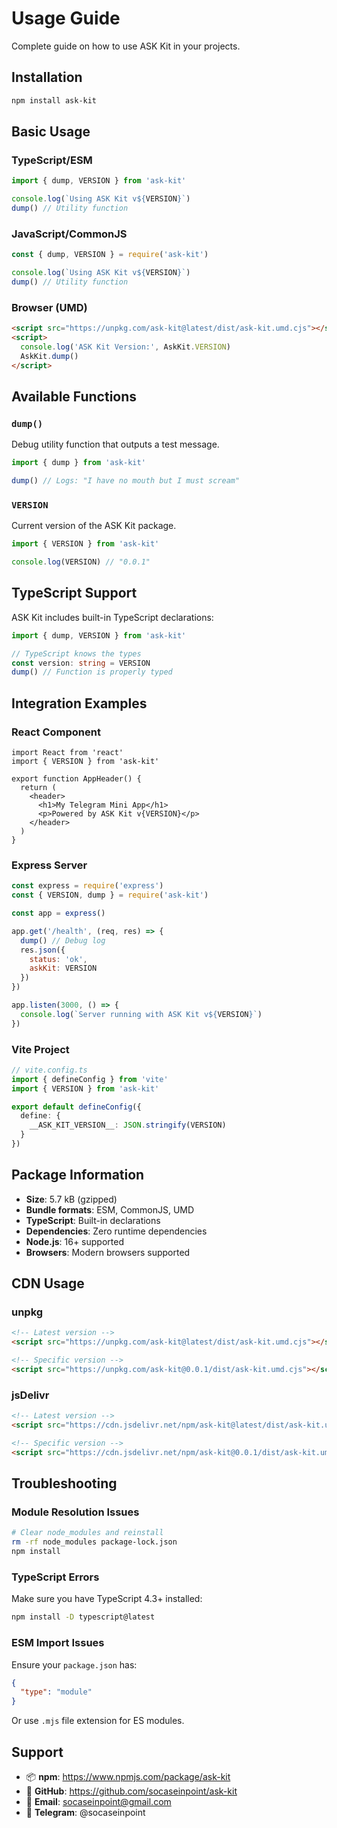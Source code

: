 # Usage Guide

Complete guide on how to use ASK Kit in your projects.

## Installation

```bash
npm install ask-kit
```

## Basic Usage

### TypeScript/ESM
```typescript
import { dump, VERSION } from 'ask-kit'

console.log(`Using ASK Kit v${VERSION}`)
dump() // Utility function
```

### JavaScript/CommonJS
```javascript
const { dump, VERSION } = require('ask-kit')

console.log(`Using ASK Kit v${VERSION}`)
dump() // Utility function
```

### Browser (UMD)
```html
<script src="https://unpkg.com/ask-kit@latest/dist/ask-kit.umd.cjs"></script>
<script>
  console.log('ASK Kit Version:', AskKit.VERSION)
  AskKit.dump()
</script>
```

## Available Functions

### `dump()`
Debug utility function that outputs a test message.

```typescript
import { dump } from 'ask-kit'

dump() // Logs: "I have no mouth but I must scream"
```

### `VERSION`
Current version of the ASK Kit package.

```typescript
import { VERSION } from 'ask-kit'

console.log(VERSION) // "0.0.1"
```

## TypeScript Support

ASK Kit includes built-in TypeScript declarations:

```typescript
import { dump, VERSION } from 'ask-kit'

// TypeScript knows the types
const version: string = VERSION
dump() // Function is properly typed
```

## Integration Examples

### React Component
```tsx
import React from 'react'
import { VERSION } from 'ask-kit'

export function AppHeader() {
  return (
    <header>
      <h1>My Telegram Mini App</h1>
      <p>Powered by ASK Kit v{VERSION}</p>
    </header>
  )
}
```

### Express Server
```javascript
const express = require('express')
const { VERSION, dump } = require('ask-kit')

const app = express()

app.get('/health', (req, res) => {
  dump() // Debug log
  res.json({ 
    status: 'ok', 
    askKit: VERSION 
  })
})

app.listen(3000, () => {
  console.log(`Server running with ASK Kit v${VERSION}`)
})
```

### Vite Project
```typescript
// vite.config.ts
import { defineConfig } from 'vite'
import { VERSION } from 'ask-kit'

export default defineConfig({
  define: {
    __ASK_KIT_VERSION__: JSON.stringify(VERSION)
  }
})
```

## Package Information

- **Size**: 5.7 kB (gzipped)
- **Bundle formats**: ESM, CommonJS, UMD
- **TypeScript**: Built-in declarations
- **Dependencies**: Zero runtime dependencies
- **Node.js**: 16+ supported
- **Browsers**: Modern browsers supported

## CDN Usage

### unpkg
```html
<!-- Latest version -->
<script src="https://unpkg.com/ask-kit@latest/dist/ask-kit.umd.cjs"></script>

<!-- Specific version -->
<script src="https://unpkg.com/ask-kit@0.0.1/dist/ask-kit.umd.cjs"></script>
```

### jsDelivr
```html
<!-- Latest version -->
<script src="https://cdn.jsdelivr.net/npm/ask-kit@latest/dist/ask-kit.umd.cjs"></script>

<!-- Specific version -->
<script src="https://cdn.jsdelivr.net/npm/ask-kit@0.0.1/dist/ask-kit.umd.cjs"></script>
```

## Troubleshooting

### Module Resolution Issues
```bash
# Clear node_modules and reinstall
rm -rf node_modules package-lock.json
npm install
```

### TypeScript Errors
Make sure you have TypeScript 4.3+ installed:
```bash
npm install -D typescript@latest
```

### ESM Import Issues
Ensure your `package.json` has:
```json
{
  "type": "module"
}
```

Or use `.mjs` file extension for ES modules.

## Support

- 📦 **npm**: https://www.npmjs.com/package/ask-kit
- 🐙 **GitHub**: https://github.com/socaseinpoint/ask-kit
- 📧 **Email**: socaseinpoint@gmail.com
- 💬 **Telegram**: @socaseinpoint
